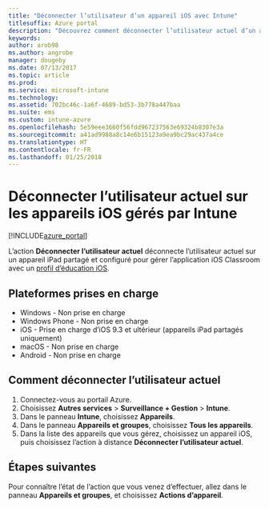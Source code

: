 ```yaml
---
title: "Déconnecter l’utilisateur d’un appareil iOS avec Intune"
titlesuffix: Azure portal
description: "Découvrez comment déconnecter l’utilisateur actuel d’un appareil iOS avec Intune."
keywords: 
author: arob98
ms.author: angrobe
manager: dougeby
ms.date: 07/13/2017
ms.topic: article
ms.prod: 
ms.service: microsoft-intune
ms.technology: 
ms.assetid: 702bc46c-1a6f-4689-bd53-3b778a447baa
ms.suite: ems
ms.custom: intune-azure
ms.openlocfilehash: 5e59eee3660f56fdd967237563e69324b8307e3a
ms.sourcegitcommit: a41ad9988a8c14e6b15123a9ea9bc29ac437a4ce
ms.translationtype: HT
ms.contentlocale: fr-FR
ms.lasthandoff: 01/25/2018
---
```

# <a name="logout-the-current-user-on-intune-managed-ios-devices"></a>Déconnecter l’utilisateur actuel sur les appareils iOS gérés par Intune


[!INCLUDE[azure_portal](./includes/azure_portal.md)]


L’action **Déconnecter l’utilisateur actuel** déconnecte l’utilisateur actuel sur un appareil iPad partagé et configuré pour gérer l’application iOS Classroom avec un [profil d’éducation iOS](education-settings-configure-ios.md). 

## <a name="supported-platforms"></a>Plateformes prises en charge

- Windows - Non prise en charge
- Windows Phone - Non prise en charge
- iOS - Prise en charge d’iOS 9.3 et ultérieur (appareils iPad partagés uniquement)
- macOS - Non prise en charge
- Android - Non prise en charge

## <a name="how-to-logout-the-current-user"></a>Comment déconnecter l’utilisateur actuel

1.  Connectez-vous au portail Azure.
2.  Choisissez **Autres services** > **Surveillance + Gestion** > **Intune**.
3.  Dans le panneau **Intune**, choisissez **Appareils**.
4.  Dans le panneau **Appareils et groupes**, choisissez **Tous les appareils**.
5.  Dans la liste des appareils que vous gérez, choisissez un appareil iOS, puis choisissez l’action à distance **Déconnecter l’utilisateur actuel**.

## <a name="next-steps"></a>Étapes suivantes

Pour connaître l’état de l’action que vous venez d’effectuer, allez dans le panneau **Appareils et groupes**, et choisissez **Actions d’appareil**.
